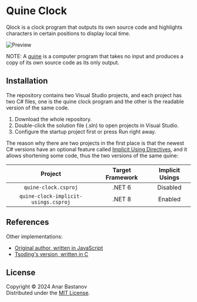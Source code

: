 # Quine Clock
Qlock is a clock program that outputs its own source code and highlights characters in certain positions to display local time.

![Preview](/res/preview.gif)

NOTE: A [quine](https://en.wikipedia.org/wiki/Quine_%28computing%29) is a computer program that takes no input and produces a copy of its own source code as its only output.

## Installation
The repository contains two Visual Studio projects, and each project has two C# files, one is the quine clock program and the other is the readable version of the same code.
 1. Download the whole repository.
 2. Double-click the solution file (.sln) to open projects in Visual Studio.
 3. Configure the startup project first or press Run right away.

The reason why there are two projects in the first place is that the newest C# versions have an optional feature called [Implicit Using Directives](https://learn.microsoft.com/en-us/dotnet/core/project-sdk/overview#implicit-using-directives), and it allows shortening some code, thus the two versions of the same quine:

| Project | Target Framework | Implicit Usings |
|:-------:|:----------------:|:---------------:|
| `quine-clock.csproj`				   | .NET 6 | Disabled |
| `quine-clock-implicit-usings.csproj` | .NET 8 | Enabled  |

## References
Other implementations:
 * [Original author, written in JavaScript](https://aem1k.com/qlock/)
 * [Tsoding's version, written in C](https://gist.github.com/rexim/f582098611b2be202051ba543e21da05)

## License
Copyright &copy; 2024 Anar Bastanov  
Distributed under the [MIT License](http://www.opensource.org/licenses/mit-license.php).
